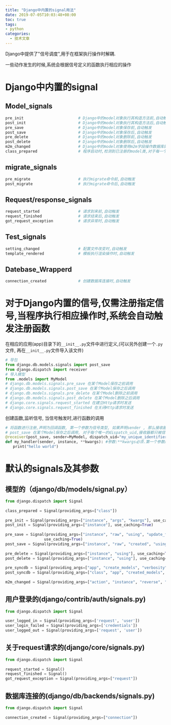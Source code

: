 ```yaml
---
title: "Django中内置的signal用法"
date: 2019-07-05T10:03:48+08:00
toc: true
tags:
- python
categories:
  - 技术文章
---
```


Django中提供了"信号调度",用于在框架执行操作时解耦.

一些动作发生的时候,系统会根据信号定义的函数执行相应的操作
<!--more-->

# Django中内置的signal

## Model_signals

```python
pre_init                        # Django中的model对象执行其构造方法前,自动触发
post_init                       # Django中的model对象执行其构造方法后,自动触发
pre_save                        # Django中的model对象保存前,自动触发
post_save                       # Django中的model对象保存后,自动触发
pre_delete                      # Django中的model对象删除前,自动触发
post_delete                     # Django中的model对象删除后,自动触发
m2m_changed                     # Django中的model对象使用m2m字段操作数据库的第三张表(add,remove,clear,update),自动触发
class_prepared                  # 程序启动时,检测到已注册的model类,对于每一个类,自动触发
```

## migrate_signals
```python
pre_migrate                     # 执行migrate命令前,自动触发
post_migrate                    # 执行migrate命令后,自动触发 
```

## Request/response_signals

```python
request_started                 # 请求到来前,自动触发
request_finished                # 请求结束后,自动触发
got_request_exception           # 请求异常时,自动触发
```

## Test_signals

```python
setting_changed                 # 配置文件改变时,自动触发
template_rendered               # 模板执行渲染操作时,自动触发
```

## Datebase_Wrapperd

```python
connection_created              # 创建数据库连接时,自动触发
```

# 对于Django内置的信号,仅需注册指定信号,当程序执行相应操作时,系统会自动触发注册函数

在相应的应用(app)目录下的`__init__.py`文件中进行定义,(可以另外创建一个`.py`文件, 再在`__init__.py`文件导入该文件)

```python
# 导包
from django.db.models.signals import post_save
from django.dispatch import receiver
# 导入模型
from .models import MyModel
# django.db.models.signals.pre_save 在某个Model保存之前调用
# django.db.models.signals.post_save 在某个Model保存之后调用
# django.db.models.signals.pre_delete 在某个Model删除之前调用
# django.db.models.signals.post_delete 在某个Model删除之后调用
# django.core.signals.request_started 在建立Http请求时发送
# django.core.signals.request_finished 在关闭Http请求时发送
```

创建函数,监听信号, 当信号触发时,进行函数的调用

```python
# 将函数进行注册,声明为回调函数, 第一个参数为信号类型, 如果声明sender , 那么接收器只会接收这个sender的信号, 这里声明为只接收MyModel模型的信号
# post_save 在某个Model保存之后调用, 对于每个唯一的dispatch_uid,接收器都只被信号调用一次
@receiver(post_save, sender=MyModel, dispatch_uid="my_unique_identifier")
def my_handler(sender, instance, **kwargs): #参数:**kwargs必须.第一个参数必须为sender, 当信号类型为 Model_signals, 接收到的第二个参数为模型对象.　　print(instance.name) # 可以直接使用这个模型实例对象进行操作
　　print("hello world")
```

# 默认的signals及其参数

## 模型的（django/db/models/signal.py）
```python
from django.dispatch import Signal
 
class_prepared = Signal(providing_args=["class"])
 
pre_init = Signal(providing_args=["instance", "args", "kwargs"], use_caching=True)
post_init = Signal(providing_args=["instance"], use_caching=True)
 
pre_save = Signal(providing_args=["instance", "raw", "using", "update_fields"],
                 use_caching=True)
post_save = Signal(providing_args=["instance", "raw", "created", "using", "update_fields"], use_caching=True)
 
pre_delete = Signal(providing_args=["instance", "using"], use_caching=True)
post_delete = Signal(providing_args=["instance", "using"], use_caching=True)
 
pre_syncdb = Signal(providing_args=["app", "create_models", "verbosity", "interactive", "db"])
post_syncdb = Signal(providing_args=["class", "app", "created_models", "verbosity", "interactive", "db"])
 
m2m_changed = Signal(providing_args=["action", "instance", "reverse", "model", "pk_set", "using"], use_caching=True)

```

## 用户登录的(django/contrib/auth/signals.py)

```python
from django.dispatch import Signal
 
user_logged_in = Signal(providing_args=['request', 'user'])
user_login_failed = Signal(providing_args=['credentials'])
user_logged_out = Signal(providing_args=['request', 'user'])
```

## 关于request请求的(django/core/signals.py)

```python
from django.dispatch import Signal
 
request_started = Signal()
request_finished = Signal()
got_request_exception = Signal(providing_args=["request"])
```

## 数据库连接的(django/db/backends/signals.py)

```python
from django.dispatch import Signal
 
connection_created = Signal(providing_args=["connection"])
```

